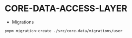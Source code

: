 # CORE-DATA-ACCESS-LAYER

- Migrations

```
pnpm migration:create ./src/core-data/migrations/user
```
